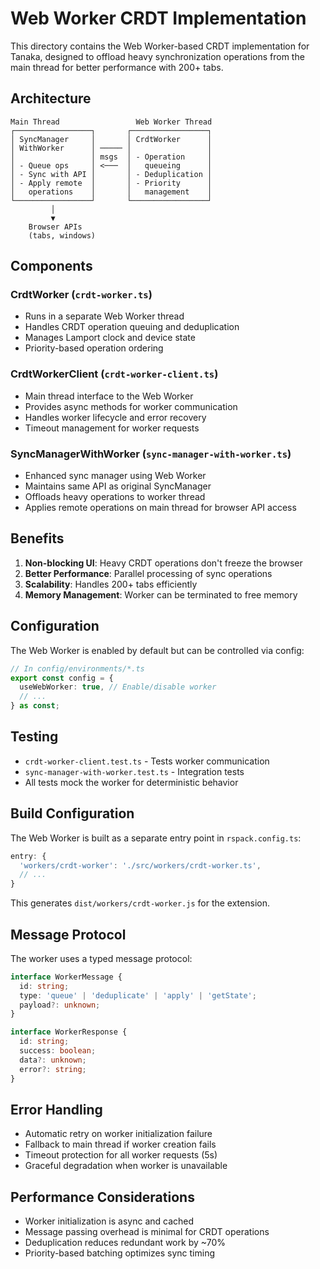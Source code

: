# Web Worker CRDT Implementation

This directory contains the Web Worker-based CRDT implementation for Tanaka, designed to offload heavy synchronization operations from the main thread for better performance with 200+ tabs.

## Architecture

```
Main Thread                 Web Worker Thread
┌─────────────────┐       ┌─────────────────┐
│ SyncManager     │       │ CrdtWorker      │
│ WithWorker      │ ───── │                 │
│                 │ msgs  │ - Operation     │
│ - Queue ops     │ <───  │   queueing      │
│ - Sync with API │       │ - Deduplication │
│ - Apply remote  │       │ - Priority      │
│   operations    │       │   management    │
└─────────────────┘       └─────────────────┘
         │
         ▼
    Browser APIs
    (tabs, windows)
```

## Components

### CrdtWorker (`crdt-worker.ts`)
- Runs in a separate Web Worker thread
- Handles CRDT operation queuing and deduplication
- Manages Lamport clock and device state
- Priority-based operation ordering

### CrdtWorkerClient (`crdt-worker-client.ts`)
- Main thread interface to the Web Worker
- Provides async methods for worker communication
- Handles worker lifecycle and error recovery
- Timeout management for worker requests

### SyncManagerWithWorker (`sync-manager-with-worker.ts`)
- Enhanced sync manager using Web Worker
- Maintains same API as original SyncManager
- Offloads heavy operations to worker thread
- Applies remote operations on main thread for browser API access

## Benefits

1. **Non-blocking UI**: Heavy CRDT operations don't freeze the browser
2. **Better Performance**: Parallel processing of sync operations
3. **Scalability**: Handles 200+ tabs efficiently
4. **Memory Management**: Worker can be terminated to free memory

## Configuration

The Web Worker is enabled by default but can be controlled via config:

```typescript
// In config/environments/*.ts
export const config = {
  useWebWorker: true, // Enable/disable worker
  // ...
} as const;
```

## Testing

- `crdt-worker-client.test.ts` - Tests worker communication
- `sync-manager-with-worker.test.ts` - Integration tests
- All tests mock the worker for deterministic behavior

## Build Configuration

The Web Worker is built as a separate entry point in `rspack.config.ts`:

```typescript
entry: {
  'workers/crdt-worker': './src/workers/crdt-worker.ts',
  // ...
}
```

This generates `dist/workers/crdt-worker.js` for the extension.

## Message Protocol

The worker uses a typed message protocol:

```typescript
interface WorkerMessage {
  id: string;
  type: 'queue' | 'deduplicate' | 'apply' | 'getState';
  payload?: unknown;
}

interface WorkerResponse {
  id: string;
  success: boolean;
  data?: unknown;
  error?: string;
}
```

## Error Handling

- Automatic retry on worker initialization failure
- Fallback to main thread if worker creation fails
- Timeout protection for all worker requests (5s)
- Graceful degradation when worker is unavailable

## Performance Considerations

- Worker initialization is async and cached
- Message passing overhead is minimal for CRDT operations
- Deduplication reduces redundant work by ~70%
- Priority-based batching optimizes sync timing
